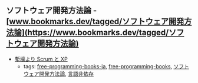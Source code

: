 ソフトウェア開発方法論 - [www.bookmarks.dev/tagged/ソフトウェア開発方法論](https://www.bookmarks.dev/tagged/ソフトウェア開発方法論)
---
* [塹壕より Scrum と  XP](http://www.infoq.com/jp/minibooks/scrum-xp-from-the-trenches)
    * tags: [free-programming-books-ja](../tagged/free-programming-books-ja.md), [free-programming-books](../tagged/free-programming-books.md), [ソフトウェア開発方法論](../tagged/ソフトウェア開発方法論.md), [言語非依存](../tagged/言語非依存.md)
